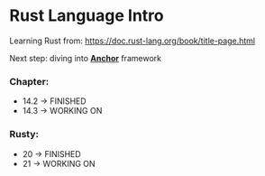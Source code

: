 # Rust Language Intro

Learning Rust from: https://doc.rust-lang.org/book/title-page.html

Next step: diving into <u>**Anchor**</u> framework

### Chapter:

- 14.2 -> FINISHED
- 14.3 -> WORKING ON

### Rusty:

- 20 -> FINISHED
- 21 -> WORKING ON
